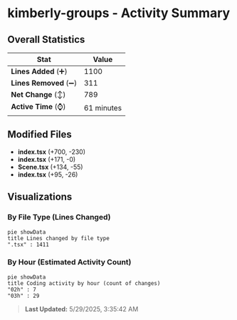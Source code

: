 # kimberly-groups - Activity Summary 

## Overall Statistics

| Stat                   | Value                                                             |
| ---------------------- | ----------------------------------------------------------------- |
| **Lines Added** (➕)   | 1100                                          |
| **Lines Removed** (➖) | 311                                        |
| **Net Change** (↕)    | 789                |
| **Active Time** (⌚)   | 61 minutes |


## Modified Files
- **index.tsx** (+700, -230)
- **index.tsx** (+171, -0)
- **Scene.tsx** (+134, -55)
- **index.tsx** (+95, -26)

## Visualizations

### By File Type (Lines Changed)

```mermaid
pie showData
title Lines changed by file type
".tsx" : 1411
```

### By Hour (Estimated Activity Count)

```mermaid
pie showData
title Coding activity by hour (count of changes)
"02h" : 7
"03h" : 29
```


> **Last Updated:** 5/29/2025, 3:35:42 AM